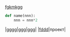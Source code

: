 [fgkmkgg](https://ya.ru/)

```python
def name(nnn):
    nnn = nnn*2
```
|gggg|ggg|ggg|
|[fddd](https://github.com/RozenkovAndrey/test_exsercise_sales)|проект|
